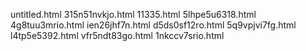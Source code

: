 untitled.html
315n51nvkjo.html
11335.html
5lhpe5u6318.html
4g8tuu3mrio.html
ien26jhf7n.html
d5ds0sf12ro.html
5q9vpjvi7fg.html
l4tp5e5392.html
vfr5ndt83go.html
1nkccv7srio.html
